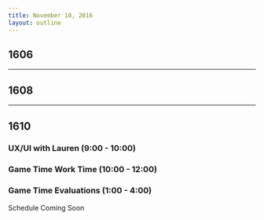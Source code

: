 ```yaml
---
title: November 10, 2016
layout: outline
---
```


## 1606

***

## 1608

***

## 1610

### UX/UI with Lauren (9:00 - 10:00)

### Game Time Work Time (10:00 - 12:00)

### Game Time Evaluations (1:00 - 4:00)

Schedule Coming Soon
